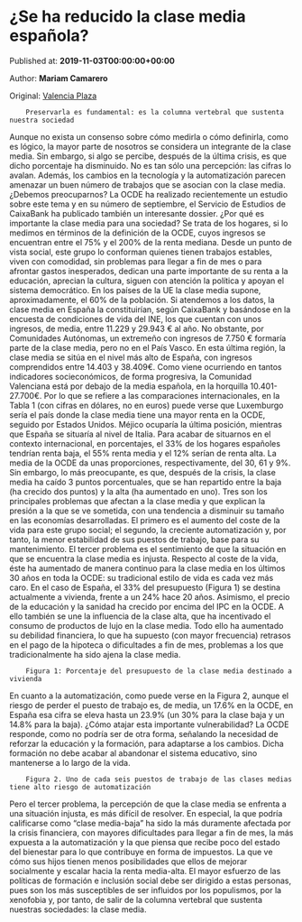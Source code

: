 
# ¿Se ha reducido la clase media española?

Published at: **2019-11-03T00:00:00+00:00**

Author: **Mariam Camarero**

Original: [Valencia Plaza](https://valenciaplaza.com/se-ha-reducido-la-clase-media-espanola)


        Preservarla es fundamental: es la columna vertebral que sustenta nuestra sociedad
      
Aunque no exista un consenso sobre cómo medirla o cómo definirla, como es lógico, la mayor parte de nosotros se considera un integrante de la clase media. Sin embargo, si algo se percibe, después de la última crisis, es que dicho porcentaje ha disminuido. No es tan sólo una percepción: las cifras lo avalan. Además, los cambios en la tecnología y la automatización parecen amenazar un buen número de trabajos que se asocian con la clase media. ¿Debemos preocuparnos?
La OCDE ha realizado recientemente un estudio sobre este tema y en su número de septiembre, el Servicio de Estudios de CaixaBank ha publicado también un interesante dossier.
¿Por qué es importante la clase media para una sociedad? Se trata de los hogares, si lo medimos en términos de la definición de la OCDE, cuyos ingresos se encuentran entre el 75% y el 200% de la renta mediana. Desde un punto de vista social, este grupo lo conforman quienes tienen trabajos estables, viven con comodidad, sin problemas para llegar a fin de mes o para afrontar gastos inesperados, dedican una parte importante de su renta a la educación, aprecian la cultura, siguen con atención la política y apoyan el sistema democrático. En los países de la UE la clase media supone, aproximadamente, el 60% de la población.
Si atendemos a los datos, la clase media en España la constituirían, según CaixaBank y basándose en la encuesta de condiciones de vida del INE, los que cuentan con unos ingresos, de media, entre 11.229 y 29.943 € al año. No obstante, por Comunidades Autónomas, un extremeño con ingresos de 7.750 € formaría parte de la clase media, pero no en el País Vasco. En esta última región, la clase media se sitúa en el nivel más alto de España, con ingresos comprendidos entre 14.403 y 38.409€. Como viene ocurriendo en tantos indicadores socieconómicos, de forma progresiva, la Comunidad Valenciana está por debajo de la media española, en la horquilla 10.401-27.700€. Por lo que se refiere a las comparaciones internacionales, en la Tabla 1 (con cifras en dólares, no en euros) puede verse que Luxemburgo sería el país donde la clase media tiene una mayor renta en la OCDE, seguido por Estados Unidos. Méjico ocuparía la última posición, mientras que España se situaría al nivel de Italia.
Para acabar de situarnos en el contexto internacional, en porcentajes, el 33% de los hogares españoles tendrían renta baja, el 55% renta media y el 12% serían de renta alta. La media de la OCDE da unas proporciones, respectivamente, del 30, 61 y 9%. Sin embargo, lo más preocupante, es que, después de la crisis, la clase media ha caído 3 puntos porcentuales, que se han repartido entre la baja (ha crecido dos puntos) y la alta (ha aumentado en uno).
Tres son los principales problemas que afectan a la clase media y que explican la presión a la que se ve sometida, con una tendencia a disminuir su tamaño en las economías desarrolladas. El primero es el aumento del coste de la vida para este grupo social; el segundo, la creciente automatización y, por tanto, la menor estabilidad de sus puestos de trabajo, base para su mantenimiento. El tercer problema es el sentimiento de que la situación en que se encuentra la clase media es injusta. Respecto al coste de la vida, éste ha aumentado de manera continuo para la clase media en los últimos 30 años en toda la OCDE: su tradicional estilo de vida es cada vez más caro. En el caso de España, el 33% del presupuesto (Figura 1) se destina actualmente a vivienda, frente a un 24% hace 20 años. Asimismo, el precio de la educación y la sanidad ha crecido por encima del IPC en la OCDE. A ello también se une la influencia de la clase alta, que ha incentivado el consumo de productos de lujo en la clase media. Todo ello ha aumentado su debilidad financiera, lo que ha supuesto (con mayor frecuencia) retrasos en el pago de la hipoteca o dificultades a fin de mes, problemas a los que tradicionalmente ha sido ajena la clase media.

        Figura 1: Porcentaje del presupuesto de la clase media destinado a vivienda
      
En cuanto a la automatización, como puede verse en la Figura 2, aunque el riesgo de perder el puesto de trabajo es, de media, un 17.6% en la OCDE, en España esa cifra se eleva hasta un 23.9% (un 30% para la clase baja y un 14.8% para la baja). ¿Cómo atajar esta importante vulnerabilidad? La OCDE responde, como no podría ser de otra forma, señalando la necesidad de reforzar la educación y la formación, para adaptarse a los cambios. Dicha formación no debe acabar al abandonar el sistema educativo, sino mantenerse a lo largo de la vida.

        Figura 2. Uno de cada seis puestos de trabajo de las clases medias tiene alto riesgo de automatización
      
Pero el tercer problema, la percepción de que la clase media se enfrenta a una situación injusta, es más difícil de resolver. En especial, la que podría calificarse como “clase media-baja” ha sido la más duramente afectada por la crisis financiera, con mayores dificultades para llegar a fin de mes, la más expuesta a la automatización y la que piensa que recibe poco del estado del bienestar para lo que contribuye en forma de impuestos. La que ve cómo sus hijos tienen menos posibilidades que ellos de mejorar socialmente y escalar hacia la renta media-alta. El mayor esfuerzo de las políticas de formación e inclusión social debe ser dirigido a estas personas, pues son los más susceptibles de ser influidos por los populismos, por la xenofobia y, por tanto, de salir de la columna vertebral que sustenta nuestras sociedades: la clase media.
